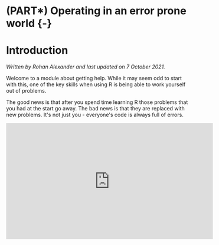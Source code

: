 


# (PART\*) Operating in an error prone world {-}

# Introduction

*Written by Rohan Alexander and last updated on 7 October 2021.*

Welcome to a module about getting help. While it may seem odd to start with this, one of the key skills when using R is being able to work yourself out of problems.

The good news is that after you spend time learning R those problems that you had at the start go away. The bad news is that they are replaced with new problems. It's not just you - everyone's code is always full of errors.

<iframe width="560" height="315" src="https://www.youtube.com/embed/82ogkkY7qeQ" frameborder="0" allow="accelerometer; autoplay; clipboard-write; encrypted-media; gyroscope; picture-in-picture" allowfullscreen></iframe>

